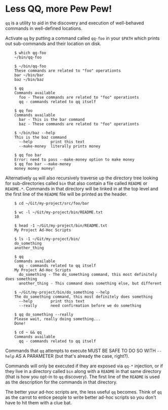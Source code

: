 Less QQ, more Pew Pew!
======================

`qq` is a utility to aid in the discovery and execution of well-behaved
commands in well-defined locations.

Activate `qq` by putting a command called `qq-foo` in your `$PATH` which prints
out sub-commands and their location on disk.

```
	$ which qq-foo
	~/bin/qq-foo

	$ ~/bin/qq-foo
	These commands are related to "foo" operationts
	bar ~/bin/bar
	baz ~/bin/baz

	$ qq
	Commands available
	  foo - These commands are related to "foo" operationts
	  qq - commands related to qq itself

	$ qq foo
	Commands available
	  bar - This is the bar command
	  baz - These commands are related to "foo" operationts

	$ ~/bin/baz --help
	This is the baz command
	  --help        print this text
	  --make-money  literally prints money

	$ qq foo bar
	Error: need to pass --make-money option to make money
	$ qq foo bar --make-money
	money money money!
```

Alternatively `qq` will also recursively traverse up the directory tree looking
for sub-directories called `bin` that also contain a file called `README` or
`README.*`.  Commands in that directory will be linked in at the top level and 
the first line of the `README` file will be printed as the header.

```
	$ cd ~/Git/my-project/src/foo/bar

	$ wc -l ~/Git/my-project/bin/README.txt
	10

	$ head -1 ~/Git/my-project/bin/README.txt
	My Project Ad-Hoc Scripts

	$ ls -1 ~/Git/my-project/bin/
	do_something
	another_thing

	$ qq
	Commands available
	  qq - commands related to qq itself
	My Project Ad-Hoc Scripts
	  do_something - The do_something command, this most definitely does something
	  another_thing - This command does something else, but different

	$ ~/Git/my-project/bin/do_something --help
	The do_something command, this most definitely does something
	  --help        print this text
	  --really      need confirmation before we do something

	$ qq do_something --really
	Please wait, really doing something...
	Done!

	$ cd ~ && qq
	Commands available
	  qq - commands related to qq itself
```

Commands that `qq` attempts to execute MUST BE SAFE TO DO SO WITH `--help` AS
A PARAMETER (but that's already the case, right?).

Commands will only be executed if they are exposed via `qq-*` injection, or
if they live in a directory called `bin` along with a `README` in that same
directory (that is how you opt-in to `qq` discovery).  The first line of the
`README` is used as the description for the commands in that directory.

The better your ad-hoc scripts are, the less useful `qq` becomes.  Think of
`qq` as the carrot to entice people to write better ad-hoc scripts so you
don't have to hit them with a clue bat.

